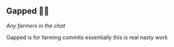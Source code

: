 ## Gapped 🧑‍🌾

*Any farmers in the chat*

Gapped is for farming commits essentially this is real nasty work
